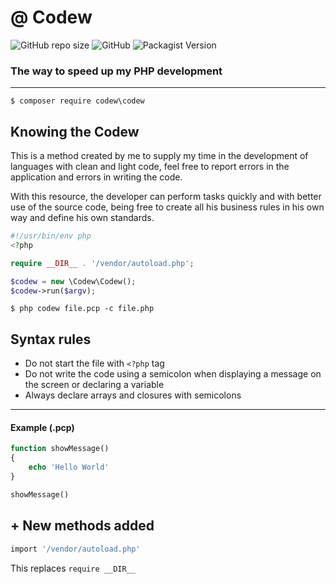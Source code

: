 # @ Codew

![GitHub repo size](https://img.shields.io/github/repo-size/ianpatricck/codew) ![GitHub](https://img.shields.io/github/license/ianpatricck/codew)
![Packagist Version](https://img.shields.io/packagist/v/codew/codew)

### The way to speed up my PHP development

---

```
$ composer require codew\codew
```

## Knowing the Codew

This is a method created by me to supply my time in the development of languages with clean and light code, feel free to report errors in the application and errors in writing the code.

With this resource, the developer can perform tasks quickly and with better use of the source code, being free to create all his business rules in his own way and define his own standards.

```php
#!/usr/bin/env php
<?php

require __DIR__ . '/vendor/autoload.php';

$codew = new \Codew\Codew();
$codew->run($argv);
```

```
$ php codew file.pcp -c file.php
```

## Syntax rules

- Do not start the file with ```<?php``` tag
- Do not write the code using a semicolon when displaying a message on the screen or declaring a variable
- Always declare arrays and closures with semicolons

---

#### Example (.pcp)

```php
function showMessage()
{
    echo 'Hello World'
}

showMessage()
```

## + New methods added

```php
import '/vendor/autoload.php'
```

This replaces ```require __DIR__ ```